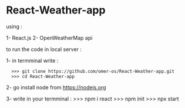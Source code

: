 # React-Weather-app
using : 

1- React.js
2- OpenWeatherMap api

to run the code in local server :

1- in termminal write :

      >>> git clone https://github.com/omer-os/React-Weather-app.git
      >>> cd React-Weather-app
   
2- go install node from https://nodejs.org

3- write in your termminal :
      >>> npm i react
      >>> npm init
      >>> npx start
